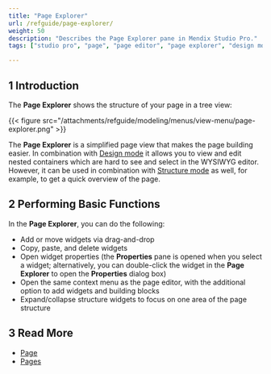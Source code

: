 ```yaml
---
title: "Page Explorer"
url: /refguide/page-explorer/
weight: 50
description: "Describes the Page Explorer pane in Mendix Studio Pro."
tags: ["studio pro", "page", "page editor", "page explorer", "design mode"]

---
```


## 1 Introduction

The **Page Explorer** shows the structure of your page in a tree view:

{{< figure src="/attachments/refguide/modeling/menus/view-menu/page-explorer.png" >}}

The **Page Explorer** is a simplified page view that makes the page building easier. In combination with [Design mode](/refguide/page/#design-mode) it allows you to view and edit nested containers which are hard to see and select in the WYSIWYG editor. However, it can be used in combination with [Structure mode](/refguide/page/#structure-mode) as well, for example, to get a quick overview of the page.

## 2 Performing Basic Functions

In the **Page Explorer**, you can do the following:

* Add or move widgets via drag-and-drop
* Copy, paste, and delete widgets
* Open widget properties (the **Properties** pane is opened when you select a widget; alternatively, you can double-click the widget in the **Page Explorer** to open the **Properties** dialog box)
* Open the same context menu as the page editor, with the additional option to add widgets and building blocks
* Expand/collapse structure widgets to focus on one area of the page structure

## 3 Read More

* [Page](/refguide/page/)
* [Pages](/refguide/pages/)

